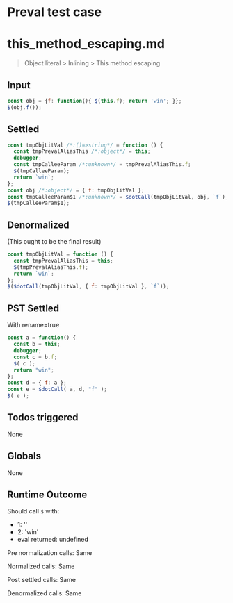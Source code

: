 # Preval test case

# this_method_escaping.md

> Object literal > Inlining > This method escaping
>
>

## Input

`````js filename=intro
const obj = {f: function(){ $(this.f); return 'win'; }};
$(obj.f());
`````


## Settled


`````js filename=intro
const tmpObjLitVal /*:()=>string*/ = function () {
  const tmpPrevalAliasThis /*:object*/ = this;
  debugger;
  const tmpCalleeParam /*:unknown*/ = tmpPrevalAliasThis.f;
  $(tmpCalleeParam);
  return `win`;
};
const obj /*:object*/ = { f: tmpObjLitVal };
const tmpCalleeParam$1 /*:unknown*/ = $dotCall(tmpObjLitVal, obj, `f`);
$(tmpCalleeParam$1);
`````


## Denormalized
(This ought to be the final result)

`````js filename=intro
const tmpObjLitVal = function () {
  const tmpPrevalAliasThis = this;
  $(tmpPrevalAliasThis.f);
  return `win`;
};
$($dotCall(tmpObjLitVal, { f: tmpObjLitVal }, `f`));
`````


## PST Settled
With rename=true

`````js filename=intro
const a = function() {
  const b = this;
  debugger;
  const c = b.f;
  $( c );
  return "win";
};
const d = { f: a };
const e = $dotCall( a, d, "f" );
$( e );
`````


## Todos triggered


None


## Globals


None


## Runtime Outcome


Should call `$` with:
 - 1: '<function>'
 - 2: 'win'
 - eval returned: undefined

Pre normalization calls: Same

Normalized calls: Same

Post settled calls: Same

Denormalized calls: Same
